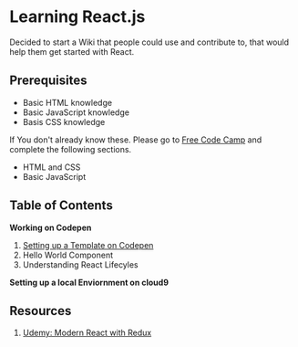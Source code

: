 # Learning React.js

Decided to start a Wiki that people could use and contribute to, that
would help them get started with React.

## Prerequisites

- Basic HTML knowledge
- Basic JavaScript knowledge
- Basis CSS knowledge

If You don't already know these. Please go to [Free Code Camp][1] and
complete the following sections.

- HTML and CSS
- Basic JavaScript

## Table of Contents

**Working on Codepen**

1. [Setting up a Template on Codepen][2]
2. Hello World Component
3. Understanding React Lifecyles

**Setting up a local Enviornment on cloud9**

## Resources

1. [Udemy: Modern React with Redux](https://www.udemy.com/react-redux-tutorial/)

[1]: https://www.freecodecamp.com/ (Free Code Camp)
[2]: working-on-codepen/setting-up-a-template-on-codepen.md
